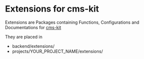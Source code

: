 # Extensions for cms-kit

Extensions are Packages containing Functions, Configurations and Documentations for [cms-kit](https://github.com/cmskit/core)

They are placed in

* backend/extensions/
* projects/YOUR_PROJECT_NAME/extensions/


